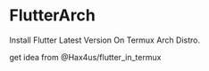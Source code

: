 # FlutterArch
Install Flutter Latest Version On Termux Arch Distro.

get idea from @Hax4us/flutter_in_termux
